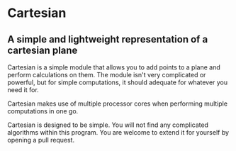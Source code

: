 # Cartesian
## A simple and lightweight representation of a cartesian plane
Cartesian is a simple module that allows you to add points to a plane and perform calculations on them. The module isn't very complicated or powerful, but for simple computations, it should adequate for whatever you need it for.

Cartesian makes use of multiple processor cores when performing multiple computations in one go.

Cartesian is designed to be simple. You will not find any complicated algorithms within this program. You are welcome to extend it for yourself by opening a pull request.
